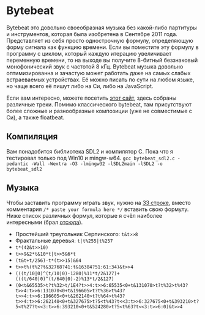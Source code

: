 # Bytebeat
Bytebeat это довольно своеобразная музыка без какой-либо партитуры и инструментов, которая была изобретена в Сентябре 2011 года. Представляет из себя просто однострочную формулу, определяющую форму сигнала как функцию времени. Если вы поместите эту формулу в программу с циклом, который каждую итерацию увеличивает переменную времени, то на выходе вы получите 8-битный беззнаковый монофонический звук с частотой 8 кГц. Bytebeat музыка довольно оптимизированна и зачастую может работать даже на самых слабых встраеваемых устройствах. Её можно писать по сути на любом языке, но чаще всего её пишут либо на Си, либо на JavaScript.

Если вам интересно, можете посетить [этот сайт](https://dollchan.net/bytebeat), здесь собраны различные треки. Помимо классического bytebeat, там присутствуют более сложные и разнообразные композиции (уже не совместимые с Си), а также floatbeat.
## Компиляция
Вам понадобится библиотека SDL2 и компилятор C. Пока что я тестировал только под Win10 и mingw-w64.
`gcc bytebeat_sdl2.c -pedantic -Wall -Wextra -O3 -lmingw32 -lSDL2main -lSDL2 -o bytebeat_sdl2`
## Музыка
Чтобы заставить программу играть звук, нужно на [33 строке](https://github.com/i4k1/bytebeat/blob/main/bytebeat_sdl2.c#L33), вместо комментария `/* paste your formula here */` вставить свою формулу. Ниже список различных формул, которые я счёл наиболее интересными (брал [отсюда](https://dollchan.net/bytebeat)).
- Простейший треугольник Серпинского: `t&t>>8`
- Фрактальные деревья: `t|t%255|t%257`
- `t*(42&t>>10)`
- `t>>9&2*t&10*t|t>>5&6*t`
- `(t&t+t/256)-t*(t>>15)&64`
- `t>>t%(t%2?t&32768?41:t&16384?51:61:34)&t>>4`
- `(((t/10|0)^(t/10|0)-1280)%11*t/2&127)+(((t/640|0)^(t/640|0)-2)%13*t/2&127)`
- `(0<t&65535>t?t%32>t/1E4?t>>4:t>>6:65535<0+t&131070>t?t%32>t%43?t>>4:t>>6:131070<0+t&196605>t?t%36>t%43?t>>4:t>>6:196605<0+t&262140>t?t%64>t%43?t>>4:t>>6:262140<0+t&327675>t?5<t%43?t<<3:t>>6:327675<0+t&393210>t?5<t%27?t<<3:t>>6:393210<0+t&524280>t?5<t%63?t<<3:t>>6:0)&t>>4`
